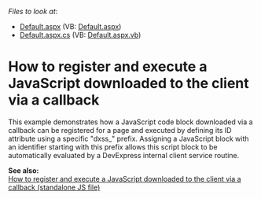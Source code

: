 <!-- default file list -->
*Files to look at*:

* [Default.aspx](./CS/Site/Default.aspx) (VB: [Default.aspx](./VB/Site/Default.aspx))
* [Default.aspx.cs](./CS/Site/Default.aspx.cs) (VB: [Default.aspx.vb](./VB/Site/Default.aspx.vb))
<!-- default file list end -->
# How to register and execute a JavaScript downloaded to the client via a callback


<p>This example demonstrates how a JavaScript code block downloaded via a callback can be registered for a page and executed by defining its ID attribute using a specific "dxss_" prefix. Assigning a JavaScript block with an identifier starting with this prefix allows this script block to be automatically evaluated by a DevExpress internal client service routine.</p><p><strong>See also:</strong><strong><br />
</strong><a href="https://www.devexpress.com/Support/Center/p/E4662">How to register and execute a JavaScript downloaded to the client via a callback (standalone JS file)</a></p>

<br/>


